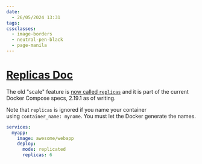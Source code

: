 ```yaml
---
date:
  - 26/05/2024 13:31
tags: 
cssclasses:
  - image-borders
  - neutral-pen-black
  - page-manila
---
```

# [Replicas Doc](https://docs.docker.com/compose/compose-file/deploy/#replicas)
The old "scale" feature is [now called `replicas`](https://docs.docker.com/compose/compose-file/deploy/#replicas) and it is part of the current Docker Compose specs, 2.19.1 as of writing.

Note that `replicas` is ignored if you name your container using `container_name: myname`. You must let the Docker generate the names.

```yaml
services:
  myapp:
    image: awesome/webapp
    deploy:
      mode: replicated
      replicas: 6
```
